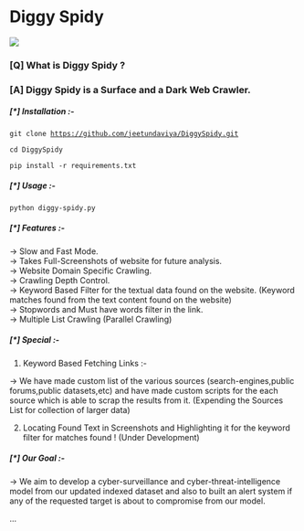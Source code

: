<h1><b>Diggy Spidy</b></h1>
<img src="https://user-images.githubusercontent.com/56348104/190194186-f85ea513-227c-424f-9ee6-47f649b33595.png">
<h3><b>[Q] What is Diggy Spidy ?</b></h3>

<h3><b>[A] Diggy Spidy is a Surface and a Dark Web Crawler.</b></h3>

<h5><b>[*] Installation :-</b></h5>

<code>git clone https://github.com/jeetundaviya/DiggySpidy.git</code>

<code>cd DiggySpidy</code>

<code>pip install -r requirements.txt</code>


<h5><b>[*] Usage :-</b></h5>

<code>python diggy-spidy.py</code>

<h5><b>[*] Features :-</b></h5>

-> Slow and Fast Mode.<br>
-> Takes Full-Screenshots of website for future analysis.<br>
-> Website Domain Specific Crawling.<br>
-> Crawling Depth Control.<br>
-> Keyword Based Filter for the textual data found on the website. (Keyword matches found from the text content found on the website)<br>
-> Stopwords and Must have words filter in the link.<br>
-> Multiple List Crawling (Parallel Crawling)<br>

<h5><b>[*] Special :-</b></h5>

1) Keyword Based Fetching Links :-

-> We have made custom list of the various sources (search-engines,public forums,public datasets,etc) and have made custom scripts for the each source which is able to scrap the results from it. (Expending the Sources List for collection of larger data)

2) Locating Found Text in Screenshots and Highlighting it for the keyword filter for matches found ! (Under Development)
	
<h5><b>[*] Our Goal :-</b></h5>

-> We aim to develop a cyber-surveillance and cyber-threat-intelligence model from our updated indexed dataset and also to built an alert system if any of the requested target is about to compromise from our model.

...
